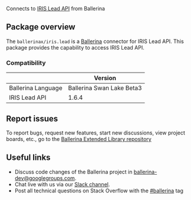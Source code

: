 Connects to [IRIS Lead API](https://www.iriscrm.com/api) from Ballerina

## Package overview
The `ballerinax/iris.lead` is a [Ballerina](https://ballerina.io/) connector for IRIS Lead API.
This package provides the capability to access IRIS Lead API.

### Compatibility
|                               | Version                         |
|-------------------------------|---------------------------------|
| Ballerina Language            | Ballerina Swan Lake Beta3       | 
| IRIS Lead API                 | 1.6.4                           |

## Report issues
To report bugs, request new features, start new discussions, view project boards, etc., go to the [Ballerina Extended Library repository](https://github.com/ballerina-platform/ballerina-extended-library)

## Useful links
- Discuss code changes of the Ballerina project in [ballerina-dev@googlegroups.com](mailto:ballerina-dev@googlegroups.com).
- Chat live with us via our [Slack channel](https://ballerina.io/community/slack/).
- Post all technical questions on Stack Overflow with the [#ballerina](https://stackoverflow.com/questions/tagged/ballerina) tag
